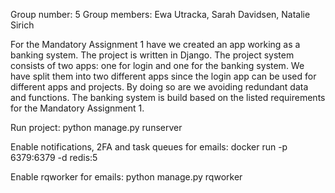 Group number: 5
Group members: Ewa Utracka, Sarah Davidsen, Natalie Sirich

For the Mandatory Assignment 1 have we created an app working as a banking system. The project is written in Django.
The project system consists of two apps: one for login and one for the banking system. We have split them into two different apps since the login app can be used for different apps and projects. By doing so are we avoiding redundant data and functions.
The banking system is build based on the listed requirements for the Mandatory Assignment 1.

Run project:
python manage.py runserver

Enable notifications, 2FA and task queues for emails:
docker run -p 6379:6379 -d redis:5

Enable rqworker for emails:
python manage.py rqworker
